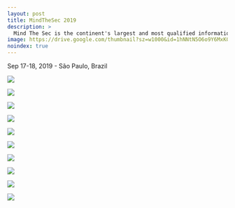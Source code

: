 ```yaml
---
layout: post
title: MindTheSec 2019
description: >
  Mind The Sec is the continent's largest and most qualified information security conference (as said in their website)
image: https://drive.google.com/thumbnail?sz=w1000&id=1hNNtN5O6o9Y6MxKGYf58Op3fLm2vs8R6
noindex: true
---
```


Sep 17-18, 2019 - São Paulo, Brazil

![](https://drive.google.com/thumbnail?sz=w1000&id=1H2PZzHedp2hKyaLqLsv65ixwOYi7aiOM)

![](https://drive.google.com/thumbnail?sz=w1000&id=1_zXmZcQj2hMtqeS1scD2NArG_wC60LxR)

![](https://drive.google.com/thumbnail?sz=w1000&id=1kzsl8QwYgqdVx3u9hP1jGF8zzhs-jBwJ)

![](https://drive.google.com/thumbnail?sz=w1000&id=1hFjZyo0Ek4ZE8v3kZwKfhaFaZ28Wv_Z5)

![](https://drive.google.com/thumbnail?sz=w1000&id=1FLC19LxnPbbclzQddEamSPOGMdky4J_y)

![](https://drive.google.com/thumbnail?sz=w1000&id=1mdl286Ju2UBSnSHMV1NbYSwl7Isz3oOL)

![](https://drive.google.com/thumbnail?sz=w1000&id=11IgA1mM3c39MGPl-WsGLlhlldK6GpWVf)

![](https://drive.google.com/thumbnail?sz=w1000&id=10Ad9Xkwu_OOJFQYP9zIm8AFphddsswkL)

![](https://drive.google.com/thumbnail?sz=w1000&id=1SUoZi4ni1nA_vIj2EMWw6kRrPdr137W9)

![](https://drive.google.com/thumbnail?sz=w1000&id=1Vg4GoDebyqnezEKGWMH9Fez4aqpMW4vu)

